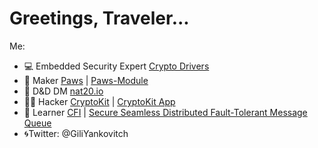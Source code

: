 # Greetings, Traveler...
Me:
- 💻 Embedded Security Expert  [Crypto Drivers](https://github.com/gili-yankovitch/SparkFun_ATECCX08a_Arduino_Library)
- 🔧 Maker [Paws](https://github.com/gili-yankovitch/paws) | [Paws-Module](https://github.com/gili-yankovitch/paws-module)
- 🐲 D&D DM [nat20.io](https://github.com/gili-yankovitch/nat20.io)
- 👨‍💻 Hacker [CryptoKit](https://github.com/gili-yankovitch/Cryptokit) | [CryptoKit App](https://github.com/gili-yankovitch/CryptoKit-Android)
- 📖 Learner [CFI](https://github.com/gili-yankovitch/mambo-cfi) | [Secure Seamless Distributed Fault-Tolerant Message Queue](https://github.com/gili-yankovitch/quickstream)
- 🌀Twitter: @GiliYankovitch
